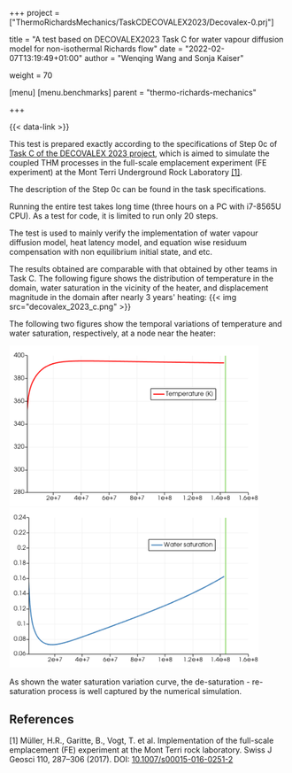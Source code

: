 +++
project = ["ThermoRichardsMechanics/TaskCDECOVALEX2023/Decovalex-0.prj"]

title = "A test based on DECOVALEX2023 Task C for water vapour diffusion model for non-isothermal Richards flow"
date = "2022-02-07T13:19:49+01:00"
author = "Wenqing Wang and Sonja Kaiser"

weight = 70

[menu]
  [menu.benchmarks]
    parent = "thermo-richards-mechanics"

+++

{{< data-link >}}

This test is prepared exactly according to the specifications of Step 0c of
 [Task C of
 the DECOVALEX 2023 project](https://decovalex.org/D-2023/task-c.html),
 which is aimed to simulate the coupled THM processes
 in the full-scale emplacement experiment (FE experiment) at the Mont Terri
 Underground Rock Laboratory [[1]](#1).

The description of the Step 0c can be found in the task specifications.

Running the entire test takes long time (three hours on a PC with i7-8565U CPU).
 As a test for code, it is limited to run only 20 steps.

The test is used to mainly verify the implementation of water vapour diffusion model,
 heat latency model, and equation wise residuum compensation with non equilibrium
 initial state, and etc.

 The results obtained are comparable with that obtained by other teams in
 Task C. The following figure shows the distribution of temperature in the domain,
 water saturation in the vicinity of the heater, and displacement magnitude
 in the domain after nearly 3 years' heating:
{{< img src="decovalex_2023_c.png" >}}

The following two figures show the temporal variations of temperature and water
 saturation, respectively, at a node near the heater:

<img src="decovalex_2023_c_T_t.png" alt="drawing" width="450"/>
<img src="decovalex_2023_c_S_t.png" alt="drawing" width="450"/>

As shown the water saturation variation curve, the de-saturation -
 re-saturation process is well captured by the numerical simulation.

## References

<!-- vale off -->

<a id="1">[1]</a>
Müller, H.R., Garitte, B., Vogt, T. et al. Implementation of the full-scale
 emplacement (FE) experiment at the Mont Terri rock laboratory.
 Swiss J Geosci 110, 287–306 (2017). DOI:
[10.1007/s00015-016-0251-2](https://sjg.springeropen.com/articles/10.1007/s00015-016-0251-2)

<!-- vale on -->
